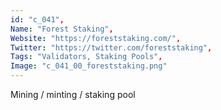 ```yaml
--- 
id: "c_041", 
Name: "Forest Staking", 
Website: "https://foreststaking.com/", 
Twitter: "https://twitter.com/foreststaking", 
Tags: "Validators, Staking Pools", 
Image: "c_041_00_foreststaking.png" 
--- 
```

<!--lang:en--> 
Mining / minting / staking pool
<!--lang:es--] 
Minería / acuñación / grupo de participación
<!--lang:de--] 
Mining / Minting / Staking-Pool
<!--lang:fr--] 
Pool minier / monnayeur / jalonnement
<!--lang:pl--] 
Górnictwo / bicie / tyczenie puli
<!--lang:uk--] 
Майнінг / карбування / стейкинг-пул
[!--lang:*--> 
